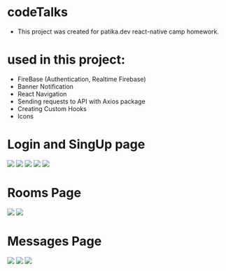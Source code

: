 # codeTalks
- This project was created for patika.dev react-native camp homework.

# used in this project:
- FireBase (Authentication, Realtime Firebase)
- Banner Notification
- React Navigation
- Sending requests to API with Axios package
- Creating Custom Hooks
- Icons

# Login and SingUp page
![](src/assets/screens/LogIn.jpg)
![](src/assets/screens/SignUp.jpg)
![](src/assets/screens/LogInError.jpg)
![](src/assets/screens/LogInError3.jpg)
![](src/assets/screens/SignUpError1.jpg)

# Rooms Page
![](src/assets/screens/Rooms.jpg)
![](src/assets/screens/EnterRoom.jpg)

# Messages Page

![](src/assets/screens/JSRoom1.jpg)
![](src/assets/screens/JSRoom2.jpg)
![](src/assets/screens/JSRoom3.jpg)